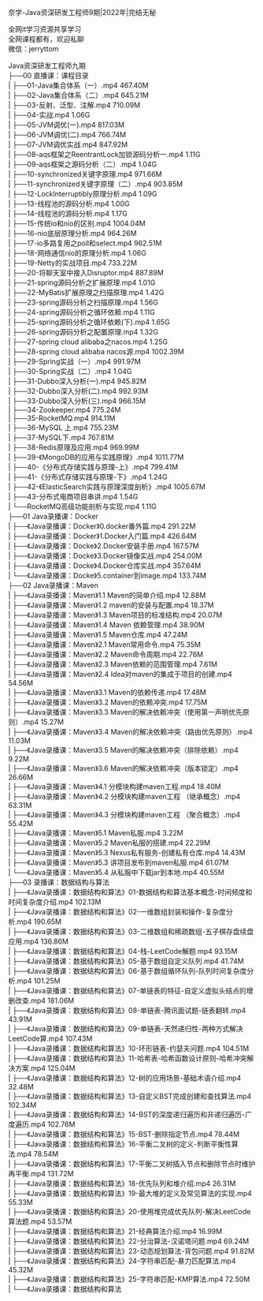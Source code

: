 奈学-Java资深研发工程师9期|2022年|完结无秘

全网it学习资源共享学习<br>全网课程都有，欢迎私聊<br>微信：jerryttom<br>

Java资深研发工程师九期<br> ├──00 直播课：课程目录<br> | ├──01-Java集合体系（一）.mp4 467.40M<br> | ├──02-Java集合体系（二）.mp4 645.21M<br> | ├──03-反射、泛型、注解.mp4 710.09M<br> | ├──04-实战.mp4 1.06G<br> | ├──05-JVM调优(一).mp4 817.03M<br> | ├──06-JVM调优(二).mp4 766.74M<br> | ├──07-JVM调优实战.mp4 847.92M<br> | ├──08-aqs框架之ReentrantLock加锁源码分析一.mp4 1.11G<br> | ├──09-aqs框架之源码分析（二）.mp4 1.04G<br> | ├──10-synchronized关键字原理.mp4 971.66M<br> | ├──11-synchronized关键字原理（二）.mp4 903.85M<br> | ├──12-LockInterruptibly原理分析.mp4 1.09G<br> | ├──13-线程池的源码分析.mp4 1.00G<br> | ├──14-线程池的源码分析.mp4 1.17G<br> | ├──15-传统io和nio的区别.mp4 1004.04M<br> | ├──16-nio底层原理分析.mp4 964.26M<br> | ├──17-io多路复用之poll和select.mp4 962.51M<br> | ├──18-网络通信nio的原理分析.mp4 1.06G<br> | ├──19-Netty的实战项目.mp4 733.22M<br> | ├──20-将聊天室中接入Disruptor.mp4 887.89M<br> | ├──21-spring源码分析之扩展原理.mp4 1.01G<br> | ├──22-MyBatis扩展原理之扫描原理.mp4 1.42G<br> | ├──23-spring源码分析之扫描原理.mp4 1.56G<br> | ├──24-spring源码分析之循环依赖.mp4 1.11G<br> | ├──25-spring源码分析之循环依赖(下).mp4 1.65G<br> | ├──26-spring源码分析之配置原理.mp4 1.32G<br> | ├──27-spring cloud alibaba之nacos.mp4 1.25G<br> | ├──28-spring cloud alibaba nacos源.mp4 1002.39M<br> | ├──29-Spring实战（一）.mp4 991.97M<br> | ├──30-Spring实战（二）.mp4 1.04G<br> | ├──31-Dubbo深入分析(一).mp4 945.82M<br> | ├──32-Dubbo深入分析(二).mp4 992.93M<br> | ├──33-Dubbo深入分析(三).mp4 966.15M<br> | ├──34-Zookeeper.mp4 775.24M<br> | ├──35-RocketMQ.mp4 914.11M<br> | ├──36-MySQL 上.mp4 755.23M<br> | ├──37-MySQL下.mp4 767.81M<br> | ├──38-Redis原理及应用.mp4 969.99M<br> | ├──39-《MongoDB的应用与实践原理》.mp4 1011.77M<br> | ├──40-《分布式存储实践与原理-上》.mp4 799.41M<br> | ├──41-《分布式存储实践与原理-下》.mp4 1.24G<br> | ├──42-《ElasticSearch实践与原理深度剖析》.mp4 1005.67M<br> | ├──43-分布式电商项目串讲.mp4 1.54G<br> | └──RocketMQ高级功能剖析与实现.mp4 1.11G<br> ├──01 Java录播课：Docker<br> | ├──《Java录播课：Docker》0.docker番外篇.mp4 291.22M<br> | ├──《Java录播课：Docker》1.Docker入门篇.mp4 426.64M<br> | ├──《Java录播课：Docke》2.Docker安装手册.mp4 167.57M<br> | ├──《Java录播课：Docke》3.Docker镜像实战.mp4 254.00M<br> | ├──《Java录播课：Docke》4.Docker仓库实战.mp4 357.64M<br> | └──《Java录播课：Docke》5.container到image.mp4 133.74M<br> ├──02 Java录播课：Maven<br> | ├──《Java录播课：Maven》1.1 Maven的简单介绍.mp4 12.88M<br> | ├──《Java录播课：Maven》1.2 maven的安装与配置.mp4 18.37M<br> | ├──《Java录播课：Maven》1.3 Maven项目的标准结构.mp4 20.07M<br> | ├──《Java录播课：Maven》1.4 Maven 依赖管理.mp4 38.90M<br> | ├──《Java录播课：Maven》1.5 Maven仓库.mp4 47.24M<br> | ├──《Java录播课：Maven》2.1 Maven常用命令.mp4 75.35M<br> | ├──《Java录播课：Maven》2.2 Maven命令周期.mp4 22.76M<br> | ├──《Java录播课：Maven》2.3 Maven依赖的范围管理.mp4 7.61M<br> | ├──《Java录播课：Maven》2.4 Idea对maven的集成于项目的创建.mp4 54.56M<br> | ├──《Java录播课：Maven》3.1 Maven的依赖传递.mp4 17.48M<br> | ├──《Java录播课：Maven》3.2 Maven的依赖冲突.mp4 17.75M<br> | ├──《Java录播课：Maven》3.3 Maven的解决依赖冲突（使用第一声明优先原则）.mp4 15.27M<br> | ├──《Java录播课：Maven》3.4 Maven的解决依赖冲突（路由优先原则）.mp4 11.03M<br> | ├──《Java录播课：Maven》3.5 Maven的解决依赖冲突（排除依赖）.mp4 9.22M<br> | ├──《Java录播课：Maven》3.6 Maven的解决依赖冲突（版本锁定）.mp4 26.66M<br> | ├──《Java录播课：Maven》4.1 分模块构建maven工程.mp4 18.40M<br> | ├──《Java录播课：Maven》4.2 分模块构建maven工程 （继承概念）.mp4 63.31M<br> | ├──《Java录播课：Maven》4.3 分模块构建maven工程 （聚合概念）.mp4 55.42M<br> | ├──《Java录播课：Maven》5.1 Maven私服.mp4 3.22M<br> | ├──《Java录播课：Maven》5.2 Maven私服的搭建.mp4 22.29M<br> | ├──《Java录播课：Maven》5.3 Nexus私有服务-创建私有仓库.mp4 14.43M<br> | ├──《Java录播课：Maven》5.3 讲项目发布到maven私服.mp4 61.07M<br> | └──《Java录播课：Maven》5.4 从私服中下载jar到本地.mp4 40.55M<br> ├──03 录播课：数据结构与算法<br> | ├──《Java录播课：数据结构和算法》01-数据结构和算法基本概念-时间频度和时间复杂度介绍.mp4 102.13M<br> | ├──《Java录播课：数据结构和算法》02-一维数组封装和操作-复杂度分析.mp4 190.65M<br> | ├──《Java录播课：数据结构和算法》03-二维数组和稀疏数组-五子棋存盘续盘应用.mp4 136.86M<br> | ├──《Java录播课：数据结构和算法》04-栈-LeetCode解题.mp4 93.15M<br> | ├──《Java录播课：数据结构和算法》05-基于数组自定义队列.mp4 41.74M<br> | ├──《Java录播课：数据结构和算法》06-基于数组循环队列-队列时间复杂度分析.mp4 101.25M<br> | ├──《Java录播课：数据结构和算法》07-单链表的特征-自定义虚拟头结点的增删改查.mp4 181.06M<br> | ├──《Java录播课：数据结构和算法》08-单链表-腾讯面试题-链表翻转.mp4 43.91M<br> | ├──《Java录播课：数据结构和算法》09-单链表-天然递归性-两种方式解决LeetCode算.mp4 107.43M<br> | ├──《Java录播课：数据结构和算法》10-环形链表-约瑟夫问题.mp4 104.51M<br> | ├──《Java录播课：数据结构和算法》11-哈希表-哈希函数设计原则-哈希冲突解决方案.mp4 125.04M<br> | ├──《Java录播课：数据结构和算法》12-树的应用场景-基础术语介绍.mp4 32.48M<br> | ├──《Java录播课：数据结构和算法》13-自定义BST完成创建和查找算法.mp4 102.34M<br> | ├──《Java录播课：数据结构和算法》14-BST的深度递归遍历和非递归遍历-广度遍历.mp4 102.76M<br> | ├──《Java录播课：数据结构和算法》15-BST-删除指定节点.mp4 78.44M<br> | ├──《Java录播课：数据结构和算法》16-平衡二叉树的定义-判断平衡性算法.mp4 78.54M<br> | ├──《Java录播课：数据结构和算法》17-平衡二叉树插入节点和删除节点时维护再平衡.mp4 131.72M<br> | ├──《Java录播课：数据结构和算法》18-优先队列和堆介绍.mp4 26.31M<br> | ├──《Java录播课：数据结构和算法》19-最大堆的定义及常见算法的实现.mp4 55.33M<br> | ├──《Java录播课：数据结构和算法》20-使用堆完成优先队列-解决LeetCode算法题.mp4 53.57M<br> | ├──《Java录播课：数据结构和算法》21-经典算法介绍.mp4 16.99M<br> | ├──《Java录播课：数据结构和算法》22-分治算法-汉诺塔问题.mp4 69.24M<br> | ├──《Java录播课：数据结构和算法》23-动态规划算法-背包问题.mp4 91.82M<br> | ├──《Java录播课：数据结构和算法》24-字符串匹配-暴力匹配算法.mp4 45.32M<br> | ├──《Java录播课：数据结构和算法》25-字符串匹配-KMP算法.mp4 72.50M<br> | └──《Java录播课：数据结构和算法